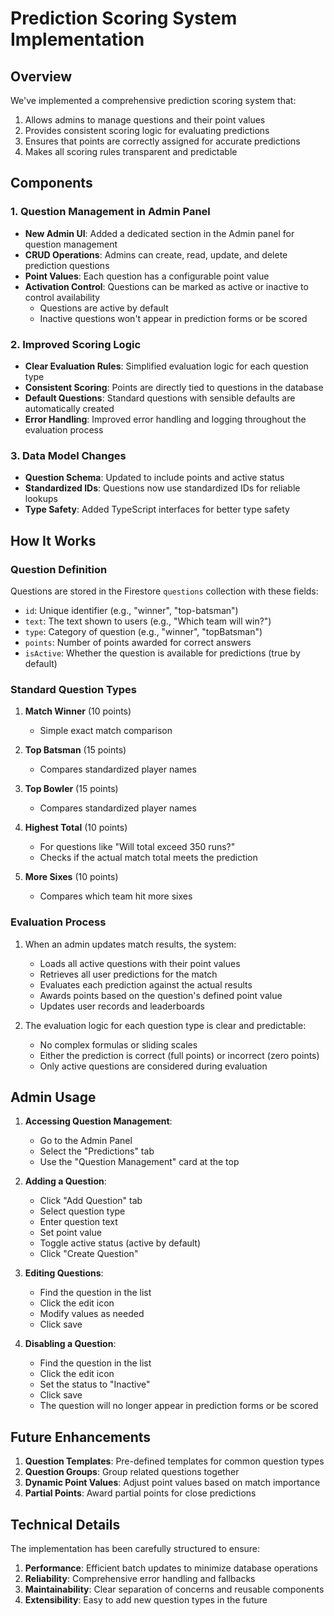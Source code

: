 # Prediction Scoring System Implementation

## Overview

We've implemented a comprehensive prediction scoring system that:

1. Allows admins to manage questions and their point values
2. Provides consistent scoring logic for evaluating predictions
3. Ensures that points are correctly assigned for accurate predictions
4. Makes all scoring rules transparent and predictable

## Components

### 1. Question Management in Admin Panel

- **New Admin UI**: Added a dedicated section in the Admin panel for question management
- **CRUD Operations**: Admins can create, read, update, and delete prediction questions
- **Point Values**: Each question has a configurable point value
- **Activation Control**: Questions can be marked as active or inactive to control availability
  - Questions are active by default
  - Inactive questions won't appear in prediction forms or be scored

### 2. Improved Scoring Logic

- **Clear Evaluation Rules**: Simplified evaluation logic for each question type
- **Consistent Scoring**: Points are directly tied to questions in the database
- **Default Questions**: Standard questions with sensible defaults are automatically created
- **Error Handling**: Improved error handling and logging throughout the evaluation process

### 3. Data Model Changes

- **Question Schema**: Updated to include points and active status
- **Standardized IDs**: Questions now use standardized IDs for reliable lookups
- **Type Safety**: Added TypeScript interfaces for better type safety

## How It Works

### Question Definition

Questions are stored in the Firestore `questions` collection with these fields:
- `id`: Unique identifier (e.g., "winner", "top-batsman")
- `text`: The text shown to users (e.g., "Which team will win?")
- `type`: Category of question (e.g., "winner", "topBatsman")
- `points`: Number of points awarded for correct answers
- `isActive`: Whether the question is available for predictions (true by default)

### Standard Question Types

1. **Match Winner** (10 points)
   - Simple exact match comparison

2. **Top Batsman** (15 points)
   - Compares standardized player names

3. **Top Bowler** (15 points)
   - Compares standardized player names

4. **Highest Total** (10 points)
   - For questions like "Will total exceed 350 runs?"
   - Checks if the actual match total meets the prediction

5. **More Sixes** (10 points)
   - Compares which team hit more sixes

### Evaluation Process

1. When an admin updates match results, the system:
   - Loads all active questions with their point values
   - Retrieves all user predictions for the match
   - Evaluates each prediction against the actual results
   - Awards points based on the question's defined point value
   - Updates user records and leaderboards

2. The evaluation logic for each question type is clear and predictable:
   - No complex formulas or sliding scales
   - Either the prediction is correct (full points) or incorrect (zero points)
   - Only active questions are considered during evaluation

## Admin Usage

1. **Accessing Question Management**:
   - Go to the Admin Panel
   - Select the "Predictions" tab
   - Use the "Question Management" card at the top

2. **Adding a Question**:
   - Click "Add Question" tab
   - Select question type
   - Enter question text
   - Set point value
   - Toggle active status (active by default)
   - Click "Create Question"

3. **Editing Questions**:
   - Find the question in the list
   - Click the edit icon
   - Modify values as needed
   - Click save

4. **Disabling a Question**:
   - Find the question in the list
   - Click the edit icon
   - Set the status to "Inactive"
   - Click save
   - The question will no longer appear in prediction forms or be scored

## Future Enhancements

1. **Question Templates**: Pre-defined templates for common question types
2. **Question Groups**: Group related questions together
3. **Dynamic Point Values**: Adjust point values based on match importance
4. **Partial Points**: Award partial points for close predictions

## Technical Details

The implementation has been carefully structured to ensure:

1. **Performance**: Efficient batch updates to minimize database operations
2. **Reliability**: Comprehensive error handling and fallbacks
3. **Maintainability**: Clear separation of concerns and reusable components
4. **Extensibility**: Easy to add new question types in the future 